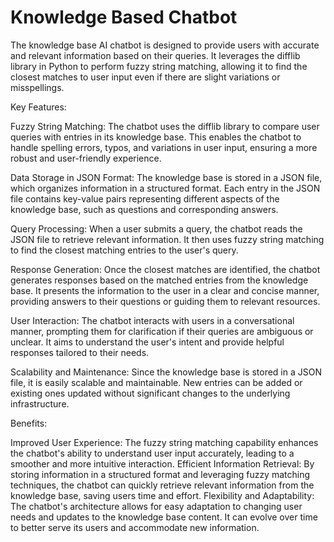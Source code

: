 # Knowledge Based Chatbot

The knowledge base AI chatbot is designed to provide users with accurate and relevant information based on their queries. It leverages the difflib library in Python to perform fuzzy string matching, allowing it to find the closest matches to user input even if there are slight variations or misspellings.

Key Features:

Fuzzy String Matching: The chatbot uses the difflib library to compare user queries with entries in its knowledge base. This enables the chatbot to handle spelling errors, typos, and variations in user input, ensuring a more robust and user-friendly experience.

Data Storage in JSON Format: The knowledge base is stored in a JSON file, which organizes information in a structured format. Each entry in the JSON file contains key-value pairs representing different aspects of the knowledge base, such as questions and corresponding answers.

Query Processing: When a user submits a query, the chatbot reads the JSON file to retrieve relevant information. It then uses fuzzy string matching to find the closest matching entries to the user's query.

Response Generation: Once the closest matches are identified, the chatbot generates responses based on the matched entries from the knowledge base. It presents the information to the user in a clear and concise manner, providing answers to their questions or guiding them to relevant resources.

User Interaction: The chatbot interacts with users in a conversational manner, prompting them for clarification if their queries are ambiguous or unclear. It aims to understand the user's intent and provide helpful responses tailored to their needs.

Scalability and Maintenance: Since the knowledge base is stored in a JSON file, it is easily scalable and maintainable. New entries can be added or existing ones updated without significant changes to the underlying infrastructure.

Benefits:

Improved User Experience: The fuzzy string matching capability enhances the chatbot's ability to understand user input accurately, leading to a smoother and more intuitive interaction.
Efficient Information Retrieval: By storing information in a structured format and leveraging fuzzy matching techniques, the chatbot can quickly retrieve relevant information from the knowledge base, saving users time and effort.
Flexibility and Adaptability: The chatbot's architecture allows for easy adaptation to changing user needs and updates to the knowledge base content. It can evolve over time to better serve its users and accommodate new information.
